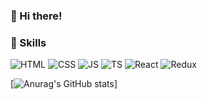 ### 👋  Hi there!

### 💪 Skills
![HTML](https://img.shields.io/badge/HTML-E34F26?style=flat-square&logo=HTML5&logoColor=white)  ![CSS](https://img.shields.io/badge/CSS-1572B6?style=flat-square&logo=CSS3&logoColor=white)  ![JS](https://img.shields.io/badge/JavaScript-F7DF1E?style=flat-square&logo=JavaScript&logoColor=black) ![TS](https://img.shields.io/badge/TypeScript-3178C6?style=flat-square&logo=TypeScript&logoColor=white) ![React](https://img.shields.io/badge/React-61DAFB?style=flat-square&logo=React&logoColor=black) ![Redux](https://img.shields.io/badge/Redux-764ABC?style=flat-square&logo=Redux&logoColor=white)

[![Anurag's GitHub stats](https://github-readme-stats.vercel.app/api?username=Topbin2&theme=dark)]
<!-- [![Hits](https://hits.seeyoufarm.com/api/count/incr/badge.svg?url=https%3A%2F%2Fgithub.com%2FTopbin2&count_bg=%233A378E&title_bg=%23042537&icon=github.svg&icon_color=%23E7E7E7&title=HI&edge_flat=false)](https://hits.seeyoufarm.com)
     -->
